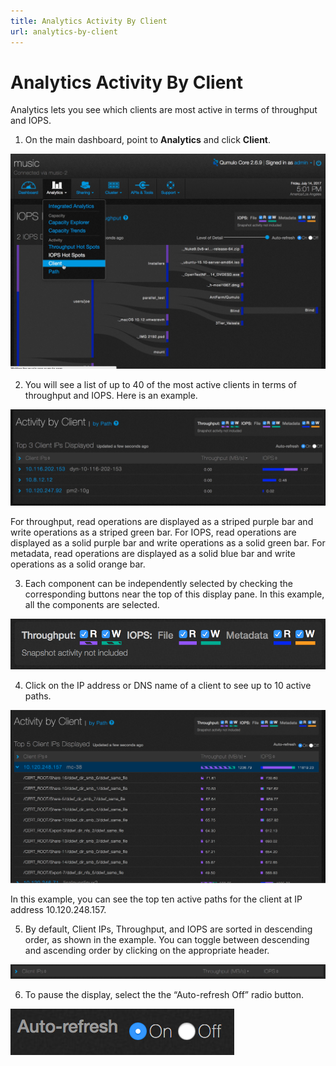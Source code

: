 ```yaml
---
title: Analytics Activity By Client
url: analytics-by-client
---
```

# Analytics Activity By Client

Analytics lets you see which clients are most active in terms of throughput and IOPS.

1. On the main dashboard, point to **Analytics** and click **Client**.

![Activity by Client Select](images/a-client-select.png)

2. You will see a list of up to 40 of the most active clients in terms of throughput and IOPS. Here is an example.

![Activity by Client](images/a-client-main.png)

For throughput, read operations are displayed as a striped purple bar and write operations as a striped green bar. For IOPS, read operations are displayed as a solid purple bar and write operations as a solid green bar. For metadata, read operations are displayed as a solid blue bar and write operations as a solid orange bar.

3. Each component can be independently selected by checking the corresponding buttons near the top of this display pane. In this example, all the components are selected. 

![Activity by Client Throughput, IOPS, and Metadata Filter](images/a-byclient-throughputiopsmetadata.png)

4. Click on the IP address or DNS name of a client to see up to 10 active paths. 

![Activity by Client Active Paths](images/a-abyclient-drilldown.png)

In this example, you can see the top ten active paths for the client at IP address 10.120.248.157.

5. By default, Client IPs, Throughput, and IOPS are sorted in descending order, as shown in the example. You can toggle between descending and ascending order by clicking on the appropriate header.

![Activity by Client IP Sort](images/a-byclient-sortorder.png)

6. To pause the display, select the the “Auto-refresh Off” radio button. 

![Activity by Client Auto-refresh](images/a-abyclient-auto-refresh.png)





  


 
